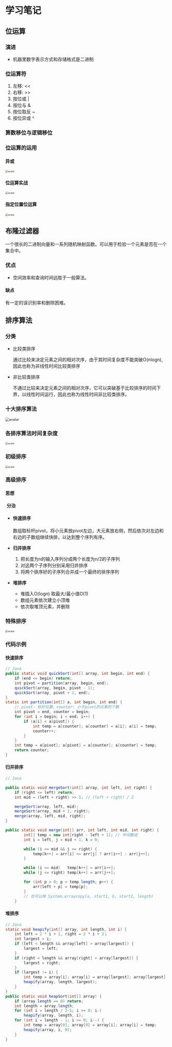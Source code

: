 # 学习笔记

## 位运算

### 演进

- 机器里数字表示方式和存储格式是二进制

### 位运算符

1. 左移: <<
2. 右移: >>
3. 按位或 |
4. 按位与 &
5. 按位取反 ~
6. 按位异或 ^

### 算数移位与逻辑移位

### 位运算的运用

#### 异或

<img src="异或.png" alt="avatar" style="zoom:50%;" />

#### 位运算实战

<img src="位运算实战.png" alt="avatar" style="zoom:50%;" />

#### 指定位置位运算

<img src="指定位置位运算.png" alt="avatar" style="zoom:50%;" />

## 布隆过滤器

一个很长的二进制向量和一系列随机映射函数。可以用于检验一个元素是否在一个集合中。

### 优点

- 空间效率和查询时间远胜于一般算法。

#### 缺点

有一定的误识别率和删除困难。

## 排序算法

### 分类

- 比较类排序

  通过比较来决定元素之间的相对次序，由于其时间复杂度不能突破O(nlogn),因此也称为非线性时间比较类排序

- 非比较类排序

  不通过比较来决定元素之间的相对次序，它可以突破基于比较排序的时间下界，以线性时间运行，因此也称为线性时间非比较类排序。

### 十大排序算法

<img src="排序算法.png" alt="avatar" style="zoom: 75%;" />

### 各排序算法时间复杂度

<img src="排序算法时间复杂度.png" alt="avatar" style="zoom: 50%;" />

### 初级排序

<img src="初级排序.png" alt="avatar" style="zoom:50%;" />

### 高级排序

#### 思想

​	**分治**

- #### 快速排序

  数组取标杆pivot，将小元素放pivot左边，大元素放右侧，然后依次对左边和右边的子数组继续快排，以达到整个序列有序。

- **归并排序**

  1. 把长度为n的输入序列分成两个长度为n/2的子序列
  2. 对这两个子序列分别采用归并排序
  3. 将两个排序好的子序列合并成一个最终的排序序列

- **堆排序**

  - 堆插入O(logn) 取最大/最小值O(1)
  - 数组元素依次建立小顶堆
  - 依次取堆顶元素，并删除

### 特殊排序

<img src="特殊排序.png" alt="avatar" style="zoom:50%;" />

### 代码示例

#### 快速排序

```java
// Java
public static void quickSort(int[] array, int begin, int end) {
    if (end <= begin) return;
    int pivot = partition(array, begin, end);
    quickSort(array, begin, pivot - 1);
    quickSort(array, pivot + 1, end);
}
static int partition(int[] a, int begin, int end) {
    // pivot: 标杆位置，counter: 小于pivot的元素的个数
    int pivot = end, counter = begin;
    for (int i = begin; i < end; i++) {
        if (a[i] < a[pivot]) {
            int temp = a[counter]; a[counter] = a[i]; a[i] = temp;
            counter++;
        }
    }
    int temp = a[pivot]; a[pivot] = a[counter]; a[counter] = temp;
    return counter;
}
```

#### 归并排序

```java
// Java

public static void mergeSort(int[] array, int left, int right) {
    if (right <= left) return;
    int mid = (left + right) >> 1; // (left + right) / 2

    mergeSort(array, left, mid);
    mergeSort(array, mid + 1, right);
    merge(array, left, mid, right);
}

public static void merge(int[] arr, int left, int mid, int right) {
        int[] temp = new int[right - left + 1]; // 中间数组
        int i = left, j = mid + 1, k = 0;

        while (i <= mid && j <= right) {
            temp[k++] = arr[i] <= arr[j] ? arr[i++] : arr[j++];
        }

        while (i <= mid)   temp[k++] = arr[i++];
        while (j <= right) temp[k++] = arr[j++];

        for (int p = 0; p < temp.length; p++) {
            arr[left + p] = temp[p];
        }
        // 也可以用 System.arraycopy(a, start1, b, start2, length)
    }
```

#### 堆排序

```java
// Java
static void heapify(int[] array, int length, int i) {
    int left = 2 * i + 1, right = 2 * i + 2；
    int largest = i;
    if (left < length && array[left] > array[largest]) {
        largest = left;
    }
    if (right < length && array[right] > array[largest]) {
        largest = right;
    }
    if (largest != i) {
        int temp = array[i]; array[i] = array[largest]; array[largest] = temp;
        heapify(array, length, largest);
    }
}
public static void heapSort(int[] array) {
    if (array.length == 0) return;
    int length = array.length;
    for (int i = length / 2-1; i >= 0; i-) 
        heapify(array, length, i);
    for (int i = length - 1; i >= 0; i--) {
        int temp = array[0]; array[0] = array[i]; array[i] = temp;
        heapify(array, i, 0);
    }
}
```

